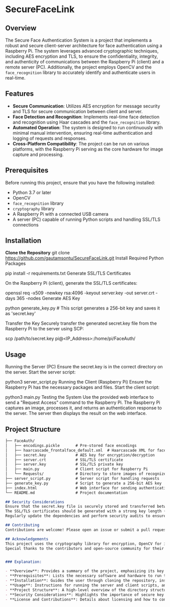 # SecureFaceLink

## Overview

The Secure Face Authentication System is a project that implements a robust and secure client-server architecture for face authentication using a Raspberry Pi. The system leverages advanced cryptographic techniques, including AES encryption and TLS, to ensure the confidentiality, integrity, and authenticity of communications between the Raspberry Pi (client) and a remote server (PC). Additionally, the project employs OpenCV and the `face_recognition` library to accurately identify and authenticate users in real-time.

## Features

- **Secure Communication**: Utilizes AES encryption for message security and TLS for secure communication between client and server.
- **Face Detection and Recognition**: Implements real-time face detection and recognition using Haar cascades and the `face_recognition` library.
- **Automated Operation**: The system is designed to run continuously with minimal manual intervention, ensuring real-time authentication and logging of requests and responses.
- **Cross-Platform Compatibility**: The project can be run on various platforms, with the Raspberry Pi serving as the core hardware for image capture and processing.

## Prerequisites

Before running this project, ensure that you have the following installed:

- Python 3.7 or later
- OpenCV
- `face_recognition` library
- `cryptography` library
- A Raspberry Pi with a connected USB camera
- A server (PC) capable of running Python scripts and handling SSL/TLS connections

## Installation
**Clone the Repository**
   git clone https://github.com/gautamsontu/SecureFaceLink.git
Install Required Python Packages


pip install -r requirements.txt
Generate SSL/TLS Certificates

On the Raspberry Pi (client), generate the SSL/TLS certificates:

openssl req -x509 -newkey rsa:4096 -keyout server.key -out server.crt -days 365 -nodes
Generate AES Key

python generate_key.py  # This script generates a 256-bit key and saves it as 'secret.key'

Transfer the Key
Securely transfer the generated secret.key file from the Raspberry Pi to the server using SCP:


scp /path/to/secret.key pi@<IP_Address>:/home/pi/FaceAuth/

## Usage
Running the Server (PC)
Ensure the secret.key is in the correct directory on the server.
Start the server script:

python3 server_script.py
Running the Client (Raspberry Pi)
Ensure the Raspberry Pi has the necessary packages and files.
Start the client script:

python3 main.py
Testing the System
Use the provided web interface to send a "Request Access" command to the Raspberry Pi.
The Raspberry Pi captures an image, processes it, and returns an authentication response to the server.
The server then displays the result on the web interface.

## Project Structure
```markdown
├── FaceAuth/
│   ├── encodings.pickle       # Pre-stored face encodings
│   ├── haarcascade_frontalface_default.xml  # Haarcascade XML for face detection
│   ├── secret.key             # AES key for encryption/decryption
│   ├── server.crt             # SSL/TLS certificate
│   ├── server.key             # SSL/TLS private key
│   ├── main.py                # Client script for Raspberry Pi
│   └── Requests/              # Directory to store images of recognized faces
├── server_script.py           # Server script for handling requests
├── generate_key.py            # Script to generate a 256-bit AES key
├── index.html                 # Web interface for sending authentication requests
└── README.md                  # Project documentation

## Security Considerations
Ensure that the secret.key file is securely stored and transferred between devices to prevent unauthorized access.
The SSL/TLS certificates should be generated with a strong key length (e.g., 4096 bits) to ensure secure communication.
Regularly update the dependencies and perform security audits to ensure the system remains secure against potential vulnerabilities.

## Contributing
Contributions are welcome! Please open an issue or submit a pull request for any improvements or bug fixes.

## Acknowledgements
This project uses the cryptography library for encryption, OpenCV for image processing, and face_recognition for facial recognition.
Special thanks to the contributors and open-source community for their valuable libraries and tools.


### Explanation:

- **Overview**: Provides a summary of the project, emphasizing its key features.
- **Prerequisites**: Lists the necessary software and hardware to run the project.
- **Installation**: Guides the user through cloning the repository, installing dependencies, generating keys and certificates, and transferring the key securely.
- **Usage**: Instructions for running the server and client scripts, and testing the system.
- **Project Structure**: A high-level overview of the directory structure and key files.
- **Security Considerations**: Highlights the importance of secure key management and regular updates.
- **License and Contributions**: Details about licensing and how to contribute to the project.
